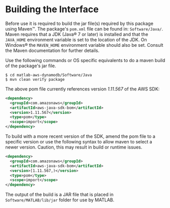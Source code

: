 # Building the Interface

Before use it is required to build the jar file(s) required by this package using Maven™. The package's ```pom.xml``` file can be found in: ```Software/Java/```. Maven requires that a JDK (Java® 7 or later) is installed and that the ```JAVA_HOME``` environment variable is set to the location of the JDK. On Windows® the ```MAVEN_HOME``` environment variable should also be set. Consult the Maven documentation for further details.

Use the following commands or OS specific equivalents to do a maven build of the package's jar file.
```
$ cd matlab-aws-dynamodb/Software/Java
$ mvn clean verify package
```

The above pom file currently references version *1.11.567* of the AWS SDK:
```xml
<dependency>
  <groupId>com.amazonaws</groupId>
  <artifactId>aws-java-sdk-bom</artifactId>
  <version>1.11.567</version>
  <type>pom</type>
  <scope>import</scope>
</dependency>
```

To build with a more recent version of the SDK, amend the pom file to a specific version or use the following syntax to allow maven to select a newer version. Caution, this may result in build or runtime issues.
```xml
<dependency>
  <groupId>com.amazonaws</groupId>
  <artifactId>aws-java-sdk-bom</artifactId>
  <version>[1.11.567,)</version>
  <type>pom</type>
  <scope>import</scope>
</dependency>
```

The output of the build is a JAR file that is placed in ```Software/MATLAB/lib/jar``` folder for use by MATLAB.

[//]: #  (Copyright 2019 The MathWorks, Inc.)
